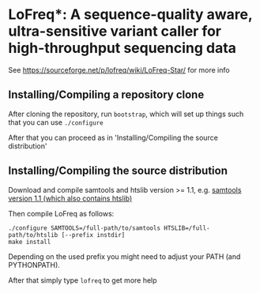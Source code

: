 # LoFreq*: A sequence-quality aware, ultra-sensitive variant caller for high-throughput sequencing data

See https://sourceforge.net/p/lofreq/wiki/LoFreq-Star/ for more info

## Installing/Compiling a repository clone

After cloning the repository, run `bootstrap`, which will set up things such
that you can use `./configure`

After that you can proceed as in 'Installing/Compiling the source distribution'

## Installing/Compiling the source distribution

Download and compile samtools and htslib version >= 1.1, e.g. [samtools version
1.1 (which also contains htslib)](http://sourceforge.net/projects/samtools/files/samtools/1.1/samtools-1.1.tar.bz2/download)

Then compile LoFreq as follows:
```
./configure SAMTOOLS=/full-path/to/samtools HTSLIB=/full-path/to/htslib [--prefix instdir]
make install
```

Depending on the used prefix you might need to adjust your PATH (and PYTHONPATH).

After that simply type `lofreq` to get more help


